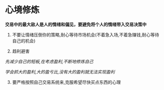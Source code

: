 # 心境修炼

**交易中的最大敌人是人的情绪和偏见，要避免将个人的情绪带入交易决策中**

1. 不要让情绪压倒你的策略,耐心等待市场机会(不着急入场,不着急赚钱,耐心等待自己的机会)

2. 趋利避害

_先减少自己的短板,在考虑盈利,不断地修炼自己_

_学会抓大的盈利,大的盈亏比,没有大的盈利就无法实现盈利_

3. 要严格按照自己交易系统来,克服希望尽快买点东西的心理
